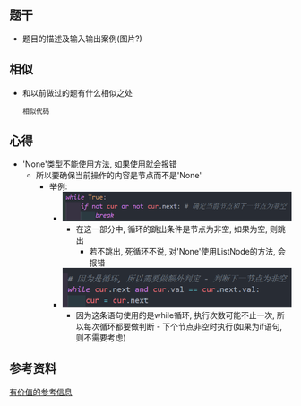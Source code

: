 ## 题干

* 题目的描述及输入输出案例(图片?)



## 相似

* 和以前做过的题有什么相似之处

  ```
  相似代码
  ```

  

## 心得

* 'None'类型不能使用方法, 如果使用就会报错
  * 所以要确保当前操作的内容是节点而不是'None'
    * 举例:
      * ![](https://raw.githubusercontent.com/WeiS49/Bilder/main/img/leetcode/part/82_while.png)
        * 在这一部分中, 循环的跳出条件是节点为非空, 如果为空, 则跳出
          * 若不跳出, 死循环不说, 对'None'使用ListNode的方法, 会报错
      * ![](https://raw.githubusercontent.com/WeiS49/Bilder/main/img/leetcode/part/82_extra.png)
        * 因为这条语句使用的是while循环, 执行次数可能不止一次, 所以每次循环都要做判断 - 下个节点非空时执行(如果为if语句, 则不需要考虑)




## 参考资料

[有价值的参考信息](https://leetcode-cn.com/)